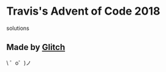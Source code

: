 Travis's Advent of Code 2018
============================

solutions

Made by [Glitch](https://glitch.com/)
-------------------

\ ゜o゜)ノ
